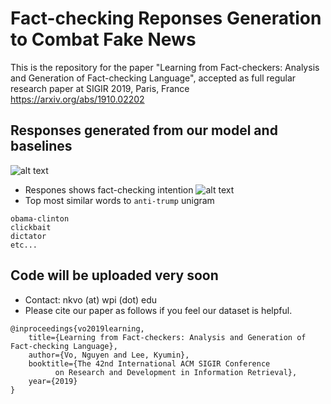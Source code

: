 # Fact-checking Reponses Generation to Combat Fake News
This is the repository for the paper "Learning from Fact-checkers: Analysis and Generation of Fact-checking Language", accepted as full regular research paper at SIGIR 2019, Paris, France
https://arxiv.org/abs/1910.02202

## Responses generated from our model and baselines
![alt text](https://github.com/nguyenvo09/LearningFromFactCheckers/blob/master/images/generated_respones.png)
- Respones shows fact-checking intention
![alt text](https://github.com/nguyenvo09/LearningFromFactCheckers/blob/master/images/similar_words.png)
- Top most similar words to `anti-trump` unigram
```
obama-clinton
clickbait
dictator
etc...
```

## Code will be uploaded very soon
* Contact: nkvo (at) wpi (dot) edu
* Please cite our paper as follows if you feel our dataset is helpful. 
```
@inproceedings{vo2019learning,
	title={Learning from Fact-checkers: Analysis and Generation of Fact-checking Language},
	author={Vo, Nguyen and Lee, Kyumin},
	booktitle={The 42nd International ACM SIGIR Conference 
		  on Research and Development in Information Retrieval},
	year={2019}
}
```
